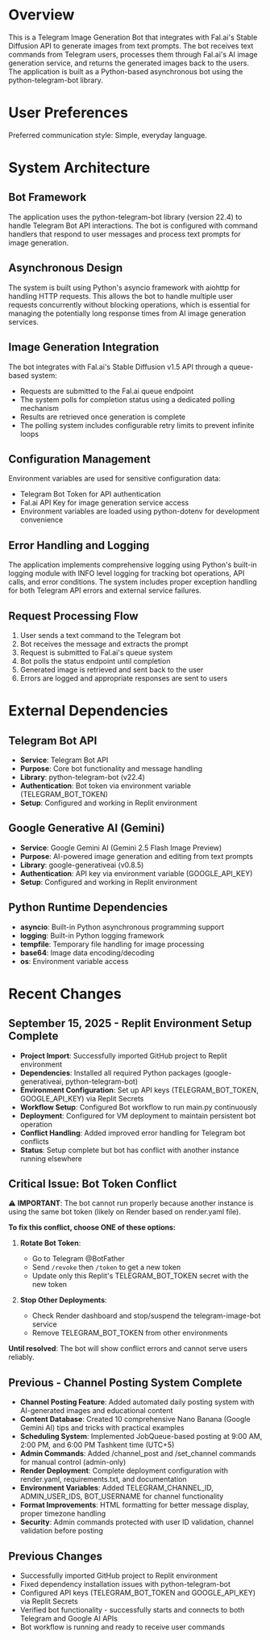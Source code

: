 # Overview

This is a Telegram Image Generation Bot that integrates with Fal.ai's Stable Diffusion API to generate images from text prompts. The bot receives text commands from Telegram users, processes them through Fal.ai's AI image generation service, and returns the generated images back to the users. The application is built as a Python-based asynchronous bot using the python-telegram-bot library.

# User Preferences

Preferred communication style: Simple, everyday language.

# System Architecture

## Bot Framework
The application uses the python-telegram-bot library (version 22.4) to handle Telegram Bot API interactions. The bot is configured with command handlers that respond to user messages and process text prompts for image generation.

## Asynchronous Design
The system is built using Python's asyncio framework with aiohttp for handling HTTP requests. This allows the bot to handle multiple user requests concurrently without blocking operations, which is essential for managing the potentially long response times from AI image generation services.

## Image Generation Integration
The bot integrates with Fal.ai's Stable Diffusion v1.5 API through a queue-based system:
- Requests are submitted to the Fal.ai queue endpoint
- The system polls for completion status using a dedicated polling mechanism
- Results are retrieved once generation is complete
- The polling system includes configurable retry limits to prevent infinite loops

## Configuration Management
Environment variables are used for sensitive configuration data:
- Telegram Bot Token for API authentication
- Fal.ai API Key for image generation service access
- Environment variables are loaded using python-dotenv for development convenience

## Error Handling and Logging
The application implements comprehensive logging using Python's built-in logging module with INFO level logging for tracking bot operations, API calls, and error conditions. The system includes proper exception handling for both Telegram API errors and external service failures.

## Request Processing Flow
1. User sends a text command to the Telegram bot
2. Bot receives the message and extracts the prompt
3. Request is submitted to Fal.ai's queue system
4. Bot polls the status endpoint until completion
5. Generated image is retrieved and sent back to the user
6. Errors are logged and appropriate responses are sent to users

# External Dependencies

## Telegram Bot API
- **Service**: Telegram Bot API
- **Purpose**: Core bot functionality and message handling
- **Library**: python-telegram-bot (v22.4)
- **Authentication**: Bot token via environment variable (TELEGRAM_BOT_TOKEN)
- **Setup**: Configured and working in Replit environment

## Google Generative AI (Gemini)
- **Service**: Google Gemini AI (Gemini 2.5 Flash Image Preview)
- **Purpose**: AI-powered image generation and editing from text prompts
- **Library**: google-generativeai (v0.8.5)
- **Authentication**: API key via environment variable (GOOGLE_API_KEY)
- **Setup**: Configured and working in Replit environment

## Python Runtime Dependencies
- **asyncio**: Built-in Python asynchronous programming support
- **logging**: Built-in Python logging framework
- **tempfile**: Temporary file handling for image processing
- **base64**: Image data encoding/decoding
- **os**: Environment variable access

# Recent Changes

## September 15, 2025 - Replit Environment Setup Complete
- **Project Import**: Successfully imported GitHub project to Replit environment
- **Dependencies**: Installed all required Python packages (google-generativeai, python-telegram-bot)
- **Environment Configuration**: Set up API keys (TELEGRAM_BOT_TOKEN, GOOGLE_API_KEY) via Replit Secrets
- **Workflow Setup**: Configured Bot workflow to run main.py continuously
- **Deployment**: Configured for VM deployment to maintain persistent bot operation
- **Conflict Handling**: Added improved error handling for Telegram bot conflicts
- **Status**: Setup complete but bot has conflict with another instance running elsewhere

## Critical Issue: Bot Token Conflict
⚠️ **IMPORTANT**: The bot cannot run properly because another instance is using the same bot token (likely on Render based on render.yaml file).

**To fix this conflict, choose ONE of these options:**
1. **Rotate Bot Token**: 
   - Go to Telegram @BotFather
   - Send `/revoke` then `/token` to get a new token
   - Update only this Replit's TELEGRAM_BOT_TOKEN secret with the new token
   
2. **Stop Other Deployments**:
   - Check Render dashboard and stop/suspend the telegram-image-bot service
   - Remove TELEGRAM_BOT_TOKEN from other environments
   
**Until resolved**: The bot will show conflict errors and cannot serve users reliably.

## Previous - Channel Posting System Complete
- **Channel Posting Feature**: Added automated daily posting system with AI-generated images and educational content
- **Content Database**: Created 10 comprehensive Nano Banana (Google Gemini AI) tips and tricks with practical examples
- **Scheduling System**: Implemented JobQueue-based posting at 9:00 AM, 2:00 PM, and 6:00 PM Tashkent time (UTC+5)
- **Admin Commands**: Added /channel_post and /set_channel commands for manual control (admin-only)
- **Render Deployment**: Complete deployment configuration with render.yaml, requirements.txt, and documentation
- **Environment Variables**: Added TELEGRAM_CHANNEL_ID, ADMIN_USER_IDS, BOT_USERNAME for channel functionality
- **Format Improvements**: HTML formatting for better message display, proper timezone handling
- **Security**: Admin commands protected with user ID validation, channel validation before posting

## Previous Changes  
- Successfully imported GitHub project to Replit environment
- Fixed dependency installation issues with python-telegram-bot
- Configured API keys (TELEGRAM_BOT_TOKEN and GOOGLE_API_KEY) via Replit Secrets
- Verified bot functionality - successfully starts and connects to both Telegram and Google AI APIs
- Bot workflow is running and ready to receive user commands